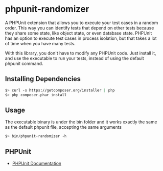 phpunit-randomizer
==================

A PHPUnit extension that allows you to execute your test cases in a random order. This way you can identify tests that depend on other tests because they share some state, like object state, or even database state.
PHPUnit has an option to execute test cases in process isolation, but that takes a lot of time when you have many tests.

With this library, you don't have to modify any PHPUnit code. Just install it, and use the executable to run your tests, instead of using the default phpunit command.


Installing Dependencies
-----------------------

```bash
$> curl -s https://getcomposer.org/installer | php
$> php composer.phar install
```

Usage
-------
The executable binary is under the bin folder and it works exactly the same as the default phpunit file, accepting the same arguments

```bash
$> bin/phpunit-randomizer -h
```

PHPUnit
------------

- [PHPUnit Documentation](http://phpunit.de/manual/3.7/en/index.html)
